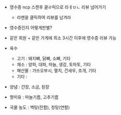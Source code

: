 - 영수증 ncp 스캔후 클ㄹ릭으로 라ㅔㅁㄴ 리뷰 넘어가기
  - 라멘을 클릭하여 리뷰를 남겨라
- 영수증인지 어떻게판별?
- 같은 회원 + 같은 가게에 최소 3시간 이후에 영수증 리뷰 가능

- 육수
  - 고기 : 돼지뼈, 닭뼈, 소뼈, 기타
  - 채소 : 양파, 대파, 마늘, 생강, 토마토, 기타
  - 해산물 : 가쓰오부시, 멸치, 건새우, 조개, 기타
  - 기타 : 
- 양념 : 간장, 소금, 된장
- 향미유 : 마늘기름, 고추기름

- 국물 농도 : 백탕(진함), 청탕(연함)
